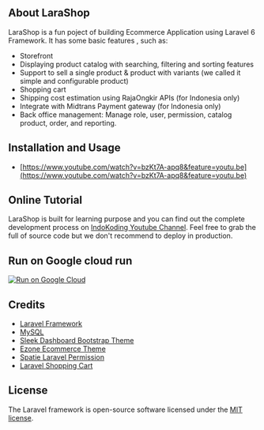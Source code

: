 ## About LaraShop

LaraShop is a fun poject of building Ecommerce Application using Laravel 6 Framework. It has some basic features , such as:

- Storefront
- Displaying product catalog with searching, filtering and sorting features
- Support to sell a single product & product with variants (we called it simple and configurable product)
- Shopping cart
- Shipping cost estimation using RajaOngkir APIs (for Indonesia only)
- Integrate with Midtrans Payment gateway (for Indonesia only)
- Back office management: Manage role, user, permission, catalog product, order, and reporting.

## Installation and Usage

- [https://www.youtube.com/watch?v=bzKt7A-apq8&feature=youtu.be](https://www.youtube.com/watch?v=bzKt7A-apq8&feature=youtu.be)

## Online Tutorial

LaraShop is built for learning purpose and you can find out the complete development process on [IndoKoding Youtube Channel](https://www.youtube.com/channel/UCOYDLKGC80YpGSVDM5nttOg). Feel free to grab the full of source code but we don't recommend to deploy in production.

## Run on Google cloud run

[![Run on Google Cloud](https://storage.googleapis.com/cloudrun/button.svg)](https://console.cloud.google.com/cloudshell/editor?shellonly=true&cloudshell_image=gcr.io/cloudrun/button&cloudshell_git_repo=https://github.com/gieart87/laravel7-larashop.git)

## Credits

- [Laravel Framework](https://laravel.com)
- [MySQL](https://www.mysql.com/)
- [Sleek Dashboard Bootstrap Theme](https://github.com/tafcoder/sleek-dashboard)
- [Ezone Ecommerce Theme](https://hastech.company/)
- [Spatie Laravel Permission](https://github.com/spatie/laravel-permission)
- [Laravel Shopping Cart](https://github.com/darryldecode/laravelshoppingcart)

## License

The Laravel framework is open-source software licensed under the [MIT license](https://opensource.org/licenses/MIT).

